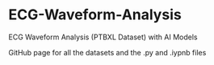 # ECG-Waveform-Analysis
ECG Waveform Analysis (PTBXL Dataset) with AI Models

GitHub page for all the datasets and the .py and .iypnb files 
